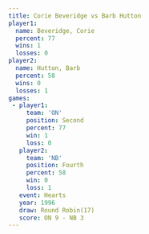 ```yaml
---
title: Corie Beveridge vs Barb Hutton
player1:                
  name: Beveridge, Corie
  percent: 77           
  wins: 1               
  losses: 0             
player2:                
  name: Hutton, Barb    
  percent: 58           
  wins: 0               
  losses: 1             
games:
 - player1:          
     team: 'ON'      
     position: Second
     percent: 77     
     win: 1          
     loss: 0         
   player2:          
     team: 'NB'      
     position: Fourth
     percent: 58     
     win: 0          
     loss: 1         
   event: Hearts        
   year: 1996           
   draw: Round Robin(17)
   score: ON 9 - NB 3   
---
```

